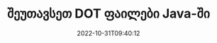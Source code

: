 ---
############################# Static ############################
layout: "auto-gen-merger"
date: 2022-10-31T09:40:12
draft: false
otherformats: dotm dotx epub html mht mhtml odp ods odt one otp ott pdf pps ppsx ppt

############################# Head ############################
head_title: "შეუთავსეთ DOT ფაილები Java & J2SE Documents Merger API-ით"
head_description: "შეუთავსეთ მრავალი DOT ფაილი Java-ში დოკუმენტების შერწყმის API-ის გამოყენებით ყველა მონაცემით, სტილით და ფორმატით, როგორც წყარო დოკუმენტები."

############################# Header ############################
title: "შეუთავსეთ DOT ფაილები Java-ში"
description: "შეუთავსეთ DOT Java კოდის რამდენიმე სტრიქონთან."
bg_image: "https://cms.admin.containerize.com/templates/aspose/App_Themes/V3/images/bg/header1.png"
bg_overlay: false
button:
    enable: true
    icon: "fas fa-arrow-down"
    label: "ჩამოტვირთეთ უფასო საცდელი"
    link: "https://downloads.groupdocs.com/merger/java"

############################# SubMenu ############################
submenu:
    enable: true

    left:
        img_alt: "GroupDocs.Merger for Java"
        image: "https://cms.admin.containerize.com/templates/groupdocs/images/product-logos/90x90-noborder/groupdocs-merger-java.png"
        product: "GroupDocs.Merger"
        platform: "Java"

    middle:
        button:

            # button loop
            - link: "https://apireference.groupdocs.com/merger/java"
              text: "API მითითება"

            # button loop
            - link: "https://github.com/groupdocs-merger"
              text: "კოდის მაგალითები"

            # button loop
            - link: "https://products.groupdocs.app/merger/family"
              text: "ცოცხალი დემო"

            # button loop
            - link: "https://purchase.groupdocs.com/pricing/merger/java"
              text: "ფასი"

    right:
        link_download: "https://downloads.groupdocs.com/merger"
        link_learn: "https://docs.groupdocs.com/merger/java"
        link_buy: "https://purchase.groupdocs.com"

############################# About ############################
about:
    enable: true
    title: "GroupDocs.Merger for Java API-ს შესახებ"
    content: |
        [GroupDocs.Merger for Java](/ka/merger/java/) უზრუნველყოფს მოსახერხებელ გადაწყვეტას მრავალი PDF-ის, Microsoft Office-ის (Word, Excel, PowerPoint, OneNote), OpenDocument, HTML, სურათების და ბევრი სხვა დოკუმენტი ერთ ფაილში Java აპლიკაციებში. GroupDocs.Merger დაზოგავს დიდ ძალისხმევას, რადგან თქვენ გაქვთ უფლება დააკავშიროთ DOT დოკუმენტები - არ არის საჭირო მესამე მხარის პროგრამული უზრუნველყოფის, დესკტოპის აპლიკაციების ან დანამატების დაყენება. ახლა ზედმეტია დროის დაკარგვა და ფაილების ხელით გაერთიანება! GroupDocs-ის მისიაა საუკეთესო ხარისხის უზრუნველყოფა და დოკუმენტების დამუშავების სამუშაოების გამარტივება.
        
        GroupDocs.Merger API არის სწორი არჩევანი კორპორატიული გადაწყვეტილებებისთვის, რომლებიც საჭიროებენ ფაილების კომბინირების ფუნქციებს. ეს API-ები კარგად არის მხარდაჭერილი ყველა ძირითად ოპერაციულ სისტემასა და პლატფორმაზე, მათ შორის {{Runtime}}.

############################# Steps ############################
steps:
    enable: true
    title_left: "შეუთავსეთ მრავალი DOT ფაილი Java-ში"
    content_left: |
        [GroupDocs.Merger for Java](/ka/merger/java/) ჯავის დეველოპერებს უადვილებს რამდენიმე DOT ფაილის გაერთიანებას რამდენიმე მარტივი ნაბიჯის განხორციელებით.
        
        * შექმენით **Merger**-ის მაგალითი და გადაიტანეთ წყაროს დოკუმენტის გზა კონსტრუქტორის პარამეტრად.
        * დარეკეთ **Join** **Merger** კლასში და გაიარეთ მეორე წყაროს დოკუმენტის გზა.
        * დარეკეთ **Save** **Merger** კლასის გაერთიანებული დოკუმენტის შესანახად.

    title_right: "სისტემის მოთხოვნები"
    content_right: |
        GroupDocs.Merger for Java API-ები მხარდაჭერილია ყველა ძირითად პლატფორმაზე და ოპერაციულ სისტემაზე. ქვემოთ მოცემული კოდის შესრულებამდე, დარწმუნდით, რომ თქვენს სისტემაში დაინსტალირებული გაქვთ შემდეგი წინაპირობები.

        * ოპერაციული სისტემები: Microsoft Windows, Linux, MacOS
        * განვითარების გარემო: NetBeans, IntelliJ IDEA, Eclipse
        * ჩარჩოები: J2SE 7.0 (1.7), J2SE 8.0 (1.8), Java 10
        * ჩამოტვირთეთ GroupDocs.Merger for Java-ის უახლესი ვერსია [Maven](https://repository.groupdocs.com/webapp/#/artifacts/browse/tree/General/repo/com/groupdocs/groupdocs-merger)
         
    code: |
     {{% merger/additional-styles %}}
     {{< merger/code-merger title="როგორ გავაერთიანოთ DOT ფაილი Java-ის მაგალითის კოდის გამოყენებით">}}

        ```java    
        // შეუთავსეთ DOT ფაილი GroupDocs.Merger for Java API-ის გამოყენებით
        // მყისიერი შერწყმა შეყვანით DOT დოკუმენტით
        Merger merger = new Merger("input_1.dot");

        // გამოძახება შეერთების მეთოდის შერწყმის კლასის მაგალითზე და გაიარეთ მეორე წყაროს დოკუმენტის გზა
        merger.join("input_2.dot");
    
        // შერწყმის კლასის ინსტანციის შენახვის მეთოდის გამოძახება გაერთიანებული დოკუმენტის შესანახად
        merger.save("merged-file.dot"); 
        ```
     {{< /merger/code-merger >}}

############################# Demos ############################
demos:
    enable: true
    title: "ცოცხალი დემო - ონლაინ აპლიკაცია დოკუმენტების გაერთიანებისთვის"
    content: |
       შეუთავსეთ ერთზე მეტი DOT ფაილი ახლავე, ეწვიეთ [GroupDocs.Merger Live Demos](https://products.groupdocs.app/merger/family) ვებსაიტს.
       ცოცხალი დემოს აქვს შემდეგი უპირატესობები.
        
############################# About Formats ############################
about_formats:
    enable: true

############################# More Formats ############################
more_formats:
    enable: true
    title: "სხვა დოკუმენტის ფორმატების შერწყმა"
    content: |
        Java დოკუმენტების შერწყმის API ფაილის ფორმატებისა და სურათებისთვის. გააერთიანეთ დოკუმენტების ზოგიერთი პოპულარული ფორმატი, როგორც ეს ქვემოთ არის ნათქვამი.

############################# Back to top ###############################
back_to_top:
    enable: true
---